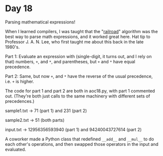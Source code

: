# Day 18

Parsing mathematical expressions!

When I learned compilers, I was taught that the
"[railroad](https://en.wikipedia.org/wiki/Shunting-yard_algorithm)" algorithm
was the best way to parse math expressions, and it worked great here.
Hat tip to Professor J. A. N. Lee, who first taught me about this back in the
late 1980's.

Part 1: Evaluate an expression with (single-digit, it turns out, and I rely
on that) numbers, `+`, and `*`, and parentheses, but `+` and `*` have equal
precedence.

Part 2: Same, but now `+`, and `*` have the reverse of the usual precedence,
i.e. `+` is higher.

The code for part 1 and part 2 are both in aoc18.py, with part 1 commented
out. (They're both just calls to the same machinery with different sets of
precedences.)

sample1.txt -> 71 (part 1) and 231 (part 2)

sample2.txt -> 51 (both parts)

input.txt -> 12956356593940 (part 1) and 94240043727614 (part 2)

A coworker made a Python class that redefined `__add__` and `__mul__` to do
each other's operations, and then swapped those operators in the input and
evaluated.
